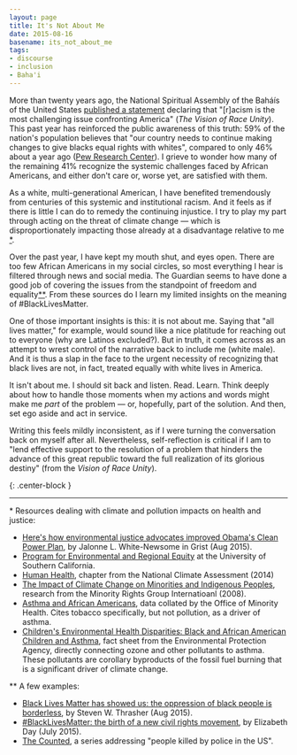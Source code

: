 ```yaml
---
layout: page
title: It's Not About Me
date: 2015-08-16
basename: its_not_about_me
tags:
- discourse
- inclusion
- Baha'i
---
```


More than twenty years ago, the National Spiritual Assembly of the
Bah&aacute;&iacute;s of the United States <a
href="http://www.ibiblio.org/Bahai/Texts/English/The-Vision-Of-Race-Unity.html">published
a statement</a> declaring that "[r]acism is the most challenging issue
confronting America" (_The Vision of Race Unity_). This past year has reinforced
the public awareness of this truth: 59% of the nation's population believes that
"our country needs to continue making changes to give blacks equal rights with
whites", compared to only 46% about a year ago (<a
href="http://www.people-press.org/2015/08/05/across-racial-lines-more-say-nation-needs-to-make-changes-to-achieve-racial-equality/">Pew
Research Center</a>). I grieve to wonder how many of the remaining 41% recognize
the systemic challenges faced by African Americans, and either don't care or,
worse yet, are satisfied with them.

<!--more-->

As a white, multi-generational American, I have benefited tremendously from
centuries of this systemic and institutional racism. And it feels as if there is
little I can do to remedy the continuing injustice. I try to play my part
through acting on the threat of climate change &mdash; which is
disproportionately impacting those already at a disadvantage relative to me <a
href="#1">*</a>.

Over the past year, I have kept my mouth shut, and eyes open. There are too few
African Americans in my social circles, so most everything I hear is filtered
through news and social media. The Guardian seems to have done a good job of
covering the issues from the standpoint of freedom and equality<a
href="#2">**</a>. From these sources do I learn my limited insights on the
meaning of #BlackLivesMatter.

One of those important insights is this: it is not about me. Saying that "all
lives matter," for example,  would sound like a nice platitude for reaching out
to everyone (why are Latinos excluded?). But in truth, it comes across as an
attempt to wrest control of the narrative back to include me (white male). And
it is thus a slap in the face to the urgent necessity of recognizing that black
lives are not, in fact, treated equally with white lives in America.

It isn't about me. I should sit back and listen. Read. Learn. Think deeply about
how to handle those moments when my actions and words might make me _part_ of
the problem &mdash; or, hopefully, part of the solution. And then, set ego aside
and act in service.

Writing this feels mildly inconsistent, as if I were turning the conversation
back on myself after all. Nevertheless, self-reflection is critical if I am to
"lend effective support to the resolution of a problem that hinders the advance
of this great republic toward the full realization of its glorious destiny"
(from the _Vision of Race Unity_).

{: .center-block }
***

<a name="1">*</a> Resources dealing with climate and pollution impacts on health and justice:
<ul>
<li><a href="http://grist.org/climate-energy/heres-how-environmental-justice-advocates-improved-obamas-clean-power-plan/">Here's how environmental justice advocates improved Obama's Clean Power Plan</a>, by Jalonne L. White-Newsome in Grist (Aug 2015).</li>
<li><a href="http://dornsife.usc.edu/pere/publications/">Program for Environmental and Regional Equity</a> at the University of Southern California.</li>
<li><a href="nca2014.globalchange.gov/report/sectors/human-health">Human Health</a>, chapter from the National Climate Assessment (2014)</li>
<li><a href="http://www.ohchr.org/Documents/Issues/ClimateChange/Submissions/Minority_Rights_Group_International.pdf">The Impact of Climate Change on Minorities and Indigenous Peoples</a>, research from the Minority Rights Group Internatioanl (2008).</li>
<li>
<a href="http://minorityhealth.hhs.gov/omh/browse.aspx?lvl=4&lvlid=15">Asthma and African Americans</a>, data collated by the Office of Minority Health. Cites tobacco specifically, but not pollution, as a driver of asthma.</li>
<li><a href="http://www.epa.gov/epahome/sciencenb/asthma/HD_AA_Asthma.pdf">Children's Environmental Health Disparities: Black and African American Children and Asthma</a>, fact sheet from the Environmental Protection Agency, directly connecting ozone and other pollutants to asthma. These pollutants are corollary byproducts of the fossil fuel burning that is a significant driver of climate change.</li>
</ul>

<a name="2">**</a> A few examples:
<ul>
<li><a href="http://www.theguardian.com/commentisfree/2015/aug/09/black-lives-matter-movement-taught-black-oppression-borderless-michael-brown">Black Lives Matter has showed us: the oppression of black people is borderless</a>, by Steven W. Thrasher (Aug 2015).</li>
<li><a href="http://www.theguardian.com/world/2015/jul/19/blacklivesmatter-birth-civil-rights-movement">#BlackLivesMatter: the birth of a new civil rights movement</a>, by Elizabeth Day (July 2015).</li>
<li><a href="http://www.theguardian.com/us-news/series/counted-us-police-killings">The Counted</a>, a series addressing "people killed by police in the US".</li>
</ul>
